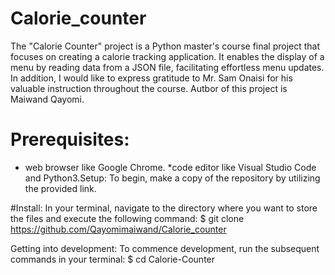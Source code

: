 # Calorie_counter
The "Calorie Counter" project is a Python master's course final project that focuses on creating a calorie tracking application.
It enables the display of a menu by reading data from a JSON file, facilitating effortless menu updates.
In addition, I would like to express gratitude to Mr. Sam Onaisi for his valuable instruction throughout the course.
Autbor of this project is Maiwand Qayomi.

# Prerequisites:
* web browser like Google Chrome.
*code editor like Visual Studio Code and Python3.Setup:
To begin, make a copy of the repository by utilizing the provided link.

#Install:
In your terminal, navigate to the directory where you want to store the files and execute the following command:
$ git clone https://github.com/Qayomimaiwand/Calorie_counter

Getting into development:
To commence development, run the subsequent commands in your terminal:
$ cd Calorie-Counter
